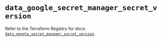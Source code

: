 # `data_google_secret_manager_secret_version`

Refer to the Terraform Registry for docs: [`data_google_secret_manager_secret_version`](https://registry.terraform.io/providers/drfaust92/google/4.16.4/docs/data-sources/secret_manager_secret_version).
